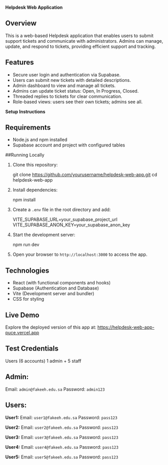  **Helpdesk Web Application**

 ## Overview

This is a web-based Helpdesk application that enables users to submit support tickets and communicate with administrators. Admins can manage, update, and respond to tickets, providing efficient support and tracking.

 ## Features

* Secure user login and authentication via Supabase.
* Users can submit new tickets with detailed descriptions.
* Admin dashboard to view and manage all tickets.
* Admins can update ticket status: Open, In Progress, Closed.
* Threaded replies to tickets for clear communication.
* Role-based views: users see their own tickets; admins see all.

**Setup Instructions**

 ## Requirements
 
* Node.js and npm installed
* Supabase account and project with configured tables

##Running Locally

1. Clone this repository:
   
   git clone https://github.com/yourusername/helpdesk-web-app.git
   cd helpdesk-web-app
   

3. Install dependencies:
   
   npm install
   
5. Create a `.env` file in the root directory and add:

   VITE_SUPABASE_URL=your_supabase_project_url
   VITE_SUPABASE_ANON_KEY=your_supabase_anon_key
   

6. Start the development server:

   npm run dev
   

7. Open your browser to `http://localhost:3000` to access the app.


## Technologies

* React (with functional components and hooks)
* Supabase (Authentication and Database)
* Vite (Development server and bundler)
* CSS for styling

## Live Demo

Explore the deployed version of this app at:
[https://helpdesk-web-app-puce.vercel.app
](https://helpdesk-web-app-puce.vercel.app/)
## Test Credentials

Users (6 accounts)
1 admin + 5 staff

 ## Admin:
  Email: `admin@fakeeh.edu.sa`
  Password: `admin123`

## Users:
  **User1:**
  Email: `user1@fakeeh.edu.sa`
  Password: `pass123`

  **User2:**
  Email: `user2@fakeeh.edu.sa`
  Password: `pass123`

  **User3:**
  Email: `user3@fakeeh.edu.sa`
  Password: `pass123`
 
  **User4:**
  Email: `user4@fakeeh.edu.sa`
  Password: `pass123`

  **User5:**
  Email: `user5@fakeeh.edu.sa`
  Password: `pass123`
